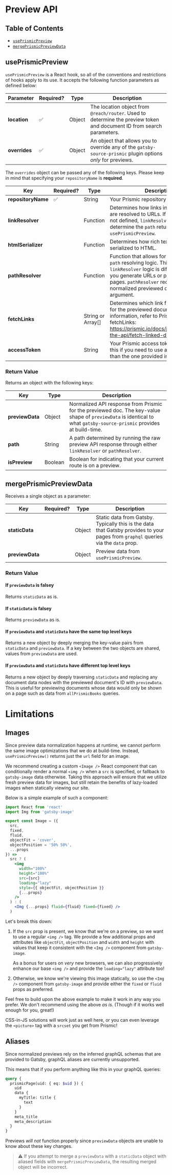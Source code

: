 # Preview API

## Table of Contents

- [`usePrismicPreview`](#usePrismicPreview)
- [`mergePrismicPreviewData`](#usePrismicPreview)

## usePrismicPreview

`usePrismicPreview` is a React hook, so all of the conventions and restrictions
of hooks apply to its use. It accepts the following function parameters as
defined below:

| Parameter     | Required? | Type   | Description                                                                                                           |
| ------------- | --------- | ------ | --------------------------------------------------------------------------------------------------------------------- |
| **location**  | ✅        | Object | The location object from `@reach/router`. Used to determine the preview token and document ID from search parameters. |
| **overrides** | ✅        | Object | An object that allows you to override any of the `gatsby-source-prismic` plugin options _only_ for previews.          |

The `overrides` object can be passed any of the following keys. Please keep in
mind that specifying your `repositoryName` is **required**.

| Key                | Required? | Type              | Description                                                                                                                                                                                                                                            |
| ------------------ | --------- | ----------------- | ------------------------------------------------------------------------------------------------------------------------------------------------------------------------------------------------------------------------------------------------------ |
| **repositoryName** | ✅        | String            | Your Prismic repository name.                                                                                                                                                                                                                          |
| **linkResolver**   |           | Function          | Determines how links in your preview are resolved to URLs. If `pathResolver` is not defined, `linkResolver` is used to determine the `path` returned by `usePrismicPreview`.                                                                           |
| **htmlSerializer** |           | Function          | Determines how rich text fields are serialized to HTML.                                                                                                                                                                                                |
| **pathResolver**   |           | Function          | Function that allows for custom preview `path` resolving logic. This is useful if your `linkResolver` logic is different than how you generate URLs or paths for your pages. `pathResolver` receives the normalized previewed document as an argument. |
| **fetchLinks**     |           | String or Array[] | Determines which link fields are fetched for the previewed document. For more information, refer to Prismic's docs on fetchLinks: https://prismic.io/docs/javascript/query-the-api/fetch-linked-document-fields                                        |
| **accessToken**    |           | String            | Your Prismic access token. Only provide this if you need to use a different token than the one provided in `gatsby-config`.                                                                                                                            |

### Return Value

Returns an object with the following keys:

| Key             | Type    | Description                                                                                                                                                           |
| --------------- | ------- | --------------------------------------------------------------------------------------------------------------------------------------------------------------------- |
| **previewData** | Object  | Normalized API response from Prismic for the previewed doc. The key-value shape of `previewData` is identical to what `gatsby-source-prismic` provides at build-time. |
| **path**        | String  | A path determined by running the raw preview API response through either `linkResolver` or `pathResolver`.                                                            |
| **isPreview**   | Boolean | Boolean for indicating that your current route is on a preview.                                                                                                       |

## mergePrismicPreviewData

Receives a single object as a parameter:

| Key             | Required? | Type   | Description                                                                                                                        |
| --------------- | --------- | ------ | ---------------------------------------------------------------------------------------------------------------------------------- |
| **staticData**  |           | Object | Static data from Gatsby. Typically this is the data that Gatsby provides to your pages from `graphql` queries via the `data` prop. |
| **previewData** |           | Object | Preview data from `usePrismicPreview`.                                                                                             |

### Return Value

#### If `previewData` is falsey

Returns `staticData` as is.

#### If `staticData` is falsey

Returns `previewData` as is.

#### If `previewData` and `staticData` have the same top level keys

Returns a new object by deeply merging the key-value pairs from `staticData` and
`previewData`. If a key between the two objects are shared, values from
`previewData` are used.

#### If `previewData` and `staticData` have different top level keys

Returns a new object by deeply traversing `staticData` and replacing any
document data nodes with the previewed document's ID with `previewData`. This is
useful for previewing documents whose data would only be shown on a page such as
data from `allPrismicBooks` queries.

# Limitations

## Images

Since preview data normalization happens at runtime, we cannot perform the same
image optimizations that we do at build-time. Instead, `usePrismicPreview()`
returns just the `url` field for an image.

We recommend creating a custom `<Image />` React component that can
conditionally render a normal `<img />` when a `src` is specified, or fallback
to `gatsby-image` data otherwise. Taking this approach will ensure that we
utilize fresh preview data for images, but still retain the benefits of
lazy-loaded images when statically viewing our site.

Below is a simple example of such a component:

```jsx
import React from 'react'
import Img from 'gatsby-image'

export const Image = ({
  src,
  fixed,
  fluid,
  objectFit = 'cover',
  objectPosition = '50% 50%',
  ...props
}) =>
  src ? (
    <img
      width="100%"
      height="100%"
      src={src}
      loading="lazy"
      style={{ objectFit, objectPosition }}
      {...props}
    />
  ) : (
    <Img {...props} fluid={fluid} fixed={fixed} />
  )
```

Let's break this down:

1. If the `src` prop is present, we know that we're on a preview, so we want to
   use a regular `<img />` tag. We provide a few additional props and attributes
   like `objectFit`, `objectPosition` and `width` and `height` with values that
   keep it consistent with the `<Img />` component from `gatsby-image`.

   As a bonus for users on _very_ new browsers, we can also progressively
   enhance our base `<img />` and provide the `loading="lazy"` attribute too!

2. Otherwise, we know we're viewing this image statically, so use the `<Img />`
   component from `gatsby-image` and provide either the `fixed` or `fluid` props
   as preferred.

Feel free to build upon the above example to make it work in any way you prefer.
We don't recommend using the above _as is_. (Though if it works well enough for
you, great!)

CSS-in-JS solutions will work just as well here, or you can even leverage the
`<picture>` tag with a `srcset` you get from Prismic!

## Aliases

Since normalized previews rely on the inferred graphQL schemas that are provided
to Gatsby, graphQL aliases are currently unsupported.

This means that if you perform anything like this in your graphQL queries:

```graphql
query {
  prismicPage(uid: { eq: $uid }) {
    uid
    data {
      myTitle: title {
        text
      }
    }
    meta_title
    meta_description
  }
}
```

Previews _will not_ function properly since `previewData` objects are unable to
know about these key changes.

> ⚠️ If you attempt to merge a `previewData` with a `staticData` object with
> aliased fields with `mergePrismicPreviewData`, the resulting merged object
> will be incorrect.
